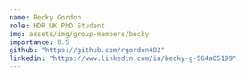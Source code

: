 ```yaml
---
name: Becky Gordon
role: HDR UK PhD Student
img: assets/img/group-members/becky
importance: 0.5
github: "https://github.com/rgordon482"
linkedin: "https://www.linkedin.com/in/becky-g-564a05199"
---
```

